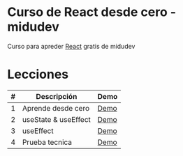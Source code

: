 # Curso de React desde cero - midudev 
Curso para apreder [React](https://www.youtube.com/watch?v=qkzcjwnueLA&list=PLUofhDIg_38q4D0xNWp7FEHOTcZhjWJ29&index=2) gratis de midudev 

# Lecciones

| # | Descripción  | Demo |
|--------------|--------------|--------------|
| 1  | Aprende desde cero | [Demo](https://primera-clase-react.netlify.app/) |
| 2  | useState & useEffect    | [Demo](https://tic-tac-toe-tutorial-midudev.netlify.app/)     |
| 3  |  useEffect    | [Demo](https://fanciful-griffin-38b0f1.netlify.app/)     |
| 4  |  Prueba tecnica    | [Demo](https://prueba-tecnica-react-angel.netlify.app/)     |

